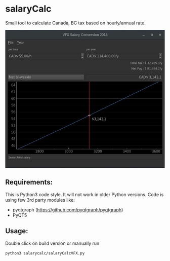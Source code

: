 # salaryCalc
Small tool to calculate Canada, BC tax based on hourly/annual rate.

![screenshot](https://github.com/tmdag/salaryCalc/blob/master/salarycalc/images/screeen.jpg)

## Requirements:
This is Python3 code style. It will not work in older Python versions.
Code is using few 3rd party modules like:
- pyqtgraph (https://github.com/pyqtgraph/pyqtgraph)
- PyQT5

## Usage:
Double click on build version or manually run
```
python3 salarycalc/salaryCalcVFX.py
```

